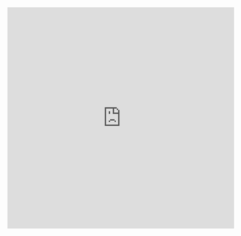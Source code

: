 <iframe height=498 width=510 src='http://player.youku.com/embed/XMzMyMTg2MDI5Mg==' frameborder=0 'allowfullscreen'></iframe>
